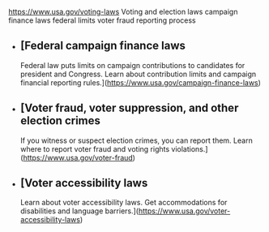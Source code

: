 

https://www.usa.gov/voting-laws
Voting and election laws
campaign finance laws federal limits
voter fraud reporting process

* [Federal campaign finance laws
  -----------------------------

  Federal law puts limits on campaign contributions to candidates for president and Congress. Learn about contribution limits and campaign financial reporting rules.](https://www.usa.gov/campaign-finance-laws)
* [Voter fraud, voter suppression, and other election crimes
  ---------------------------------------------------------

  If you witness or suspect election crimes, you can report them. Learn where to report voter fraud and voting rights violations.](https://www.usa.gov/voter-fraud)
* [Voter accessibility laws
  ------------------------

  Learn about voter accessibility laws. Get accommodations for disabilities and language barriers.](https://www.usa.gov/voter-accessibility-laws)
